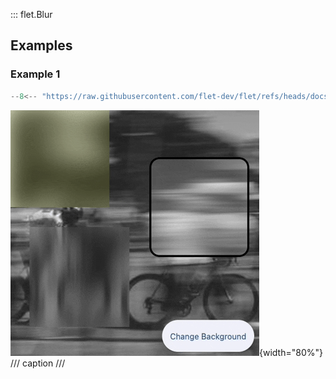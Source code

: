 ::: flet.Blur

## Examples

### Example 1

```python
--8<-- "https://raw.githubusercontent.com/flet-dev/flet/refs/heads/docs/sdk/python/examples/controls/types/blur/container.py"
```

![container](https://raw.githubusercontent.com/flet-dev/flet/docs/sdk/python/examples/python/controls/types/blur/media/container.gif){width="80%"}
/// caption
///

